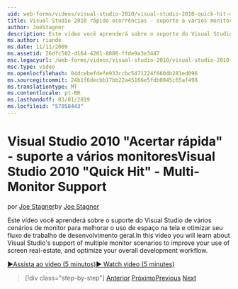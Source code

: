```yaml
---
uid: web-forms/videos/visual-studio-2010/visual-studio-2010-quick-hit-multi-monitor-support
title: Visual Studio 2010 rápido ocorrências - suporte a vários monitores
author: JoeStagner
description: Este vídeo você aprenderá sobre o suporte do Visual Studio de vários cenários de monitor para melhorar o uso de espaço na tela e otimizar geral...
ms.author: riande
ms.date: 11/11/2009
ms.assetid: 26dfc502-d164-4261-8006-ffde9a3e3447
msc.legacyurl: /web-forms/videos/visual-studio-2010/visual-studio-2010-quick-hit-multi-monitor-support
msc.type: video
ms.openlocfilehash: 04dcebefdefe933ccbc5471224f6604b281ed096
ms.sourcegitcommit: 24b1f6decbb17bb22a45166e5fdb0845c65af498
ms.translationtype: MT
ms.contentlocale: pt-BR
ms.lasthandoff: 03/01/2019
ms.locfileid: "57058443"
---
```

<a name="visual-studio-2010-quick-hit---multi-monitor-support"></a><span data-ttu-id="75de5-103">Visual Studio 2010 "Acertar rápida" - suporte a vários monitores</span><span class="sxs-lookup"><span data-stu-id="75de5-103">Visual Studio 2010 "Quick Hit" - Multi-Monitor Support</span></span>
====================
<span data-ttu-id="75de5-104">por [Joe Stagner](https://github.com/JoeStagner)</span><span class="sxs-lookup"><span data-stu-id="75de5-104">by [Joe Stagner](https://github.com/JoeStagner)</span></span>

<span data-ttu-id="75de5-105">Este vídeo você aprenderá sobre o suporte do Visual Studio de vários cenários de monitor para melhorar o uso de espaço na tela e otimizar seu fluxo de trabalho de desenvolvimento geral.</span><span class="sxs-lookup"><span data-stu-id="75de5-105">In this video you will learn about Visual Studio's support of multiple monitor scenarios to improve your use of screen real-estate, and optimize your overall development workflow.</span></span> 

[<span data-ttu-id="75de5-106">&#9654;Assista ao vídeo (5 minutos)</span><span class="sxs-lookup"><span data-stu-id="75de5-106">&#9654; Watch video (5 minutes)</span></span>](https://channel9.msdn.com/Blogs/ASP-NET-Site-Videos/visual-studio-2010-quick-hit-multi-monitor-support)

> [!div class="step-by-step"]
> <span data-ttu-id="75de5-107">[Anterior](visual-studio-2010-quick-hit-intellisense-smart-lists.md)
> [Próximo](visual-studio-2010-quick-hit-new-web-project-template.md)</span><span class="sxs-lookup"><span data-stu-id="75de5-107">[Previous](visual-studio-2010-quick-hit-intellisense-smart-lists.md)
[Next](visual-studio-2010-quick-hit-new-web-project-template.md)</span></span>
